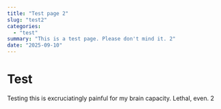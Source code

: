 ```yaml
---
title: "Test page 2"
slug: "test2"
categories:
  - "test"
summary: "This is a test page. Please don't mind it. 2"
date: "2025-09-10"
---
```


# Test

Testing this is excruciatingly painful for my brain capacity. Lethal, even. 2
